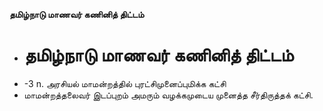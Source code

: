 **தமிழ்நாடு மாணவர் கணினித் திட்டம்**
- # தமிழ்நாடு மாணவர் கணினித் திட்டம்
- -3 n. அரசியல் மாமன்றத்தில் புரட்சிமுனைப்புமிக்க கட்சி
- மாமன்றத்தலைவர் இடப்புறம் அமரும் வழக்கமுடைய முனைத்த சீர்திருத்தக் கட்சி.


